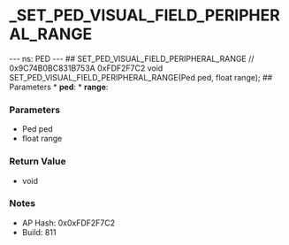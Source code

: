 # _SET_PED_VISUAL_FIELD_PERIPHERAL_RANGE

--- ns: PED --- ## SET_PED_VISUAL_FIELD_PERIPHERAL_RANGE  // 0x9C74B0BC831B753A 0xFDF2F7C2 void SET_PED_VISUAL_FIELD_PERIPHERAL_RANGE(Ped ped, float range);   ## Parameters * **ped**: * **range**:

### Parameters
* Ped ped
* float range

### Return Value
* void

### Notes
* AP Hash: 0x0xFDF2F7C2
* Build: 811

